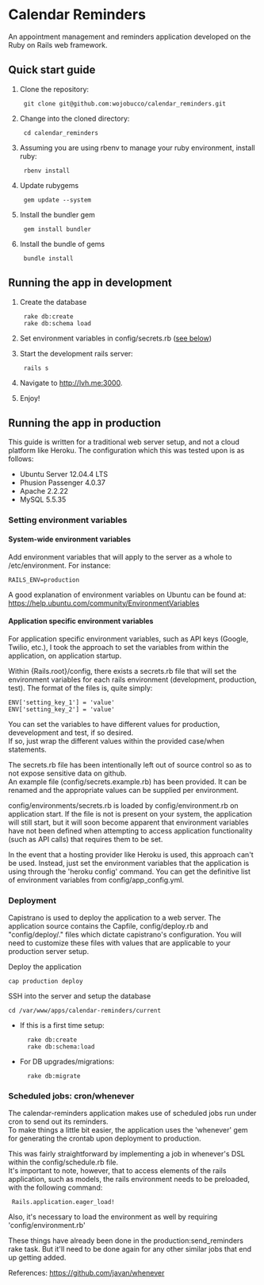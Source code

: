 # Calendar Reminders
An appointment management and reminders application developed on the Ruby on Rails web framework.

## Quick start guide
1. Clone the repository:

        git clone git@github.com:wojobucco/calendar_reminders.git

2. Change into the cloned directory:
        
        cd calendar_reminders

3. Assuming you are using rbenv to manage your ruby environment, install ruby:

        rbenv install

4. Update rubygems

        gem update --system 

5. Install the bundler gem

        gem install bundler

6. Install the bundle of gems

        bundle install

## Running the app in development
1. Create the database

        rake db:create
        rake db:schema load

2. Set environment variables in config/secrets.rb ([see below](#app_env_variables))

3. Start the development rails server:

        rails s

4. Navigate to http://lvh.me:3000.

5. Enjoy!

## Running the app in production

This guide is written for a traditional web server setup, and not a cloud platform like Heroku.
The configuration which this was tested upon is as follows:

* Ubuntu Server 12.04.4 LTS
* Phusion Passenger 4.0.37
* Apache 2.2.22
* MySQL 5.5.35

### Setting environment variables

#### System-wide environment variables
Add environment variables that will apply to the server as a whole to /etc/environment. 
For instance:

    RAILS_ENV=production

A good explanation of environment variables on Ubuntu can be found at: https://help.ubuntu.com/community/EnvironmentVariables

#### Application specific environment variables <a name="app_env_variables"></a>
For application specific environment variables, such as API keys (Google, Twilio, etc.), I took the approach to set the variables 
from within the application, on application startup.

Within {Rails.root}/config, there exists a secrets.rb file that will set the environment variables 
for each rails environment (development, production, test).  The format of the files is, quite simply:

    ENV['setting_key_1'] = 'value'
    ENV['setting_key_2'] = 'value'

You can set the variables to have different values for production, devevelopment and test, if so desired.  
If so, just wrap the different values within the provided case/when statements.

The secrets.rb file has been intentionally left out of source control so as to not expose sensitive data on github.  
An example file (config/secrets.example.rb) has been provided.  It can be renamed and the 
appropriate values can be supplied per environment.

config/environments/secrets.rb is loaded by config/environment.rb on application start.  If the file is not is
present on your system, the application will still start, but it will soon become apparent that environment variables 
have not been defined when attempting to access application functionality (such as API calls) that requires them to be set.

In the event that a hosting provider like Heroku is used, this approach can't be used.  Instead, just set 
the environment variables that the application is using through the 'heroku config' command. You can get
the definitive list of environment variables from config/app_config.yml.

### Deployment
Capistrano is used to deploy the application to a web server.  The application source contains the Capfile, 
config/deploy.rb and "config/deploy/." files which dictate capistrano's configuration. You will need
to customize these files with values that are applicable to your production server setup.

Deploy the application

    cap production deploy

SSH into the server and setup the database

    cd /var/www/apps/calendar-reminders/current

* If this is a first time setup:

        rake db:create
        rake db:schema:load 

* For DB upgrades/migrations:

        rake db:migrate

### Scheduled jobs: cron/whenever
The calendar-reminders application makes use of scheduled jobs run under cron to send out its reminders.  
To make things a little bit easier, the application uses the 'whenever' gem for generating the crontab upon deployment to production.

This was fairly straightforward by implementing a job in whenever's DSL within the config/schedule.rb file.  
It's important to note, however, that to access elements of the rails application, such as models, the rails 
environment needs to be preloaded, with the following command:

     Rails.application.eager_load!

Also, it's necessary to load the environment as well by requiring 'config/environment.rb'

These things have already been done in the production:send_reminders rake task.  But it'll need to be done
again for any other similar jobs that end up getting added.

References: https://github.com/javan/whenever

